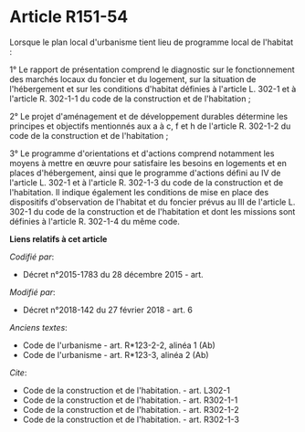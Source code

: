 # Article R151-54

Lorsque le plan local d'urbanisme tient lieu de programme local de l'habitat :

1° Le rapport de présentation comprend le diagnostic sur le fonctionnement des marchés locaux du foncier et du logement, sur
la situation de l'hébergement et sur les conditions d'habitat définies à l'article L. 302-1 et à l'article R. 302-1-1 du code
de la construction et de l'habitation ;

2° Le projet d'aménagement et de développement durables détermine les principes et objectifs mentionnés aux a à c, f et h de
l'article R. 302-1-2 du code de la construction et de l'habitation  ;

3° Le programme d'orientations et d'actions comprend notamment les moyens à mettre en œuvre pour satisfaire les besoins en
logements et en places d'hébergement, ainsi que le programme d'actions défini au IV de l'article L. 302-1 et à l'article R.
302-1-3 du code de la construction et de l'habitation. Il indique également les conditions de mise en place des dispositifs
d'observation de l'habitat et du foncier prévus au  III de l'article L. 302-1 du code de la construction et de l'habitation
et dont les missions sont définies à l'article R. 302-1-4 du même code.

**Liens relatifs à cet article**

_Codifié par_:

  - Décret n°2015-1783 du 28 décembre 2015 - art.

_Modifié par_:

  - Décret n°2018-142 du 27 février 2018 - art. 6

_Anciens textes_:

  - Code de l'urbanisme - art. R*123-2-2, alinéa 1 (Ab)
  - Code de l'urbanisme - art. R*123-3, alinéa 2 (Ab)

_Cite_:

  - Code de la construction et de l'habitation. - art. L302-1
  - Code de la construction et de l'habitation. - art. R302-1-1
  - Code de la construction et de l'habitation. - art. R302-1-2
  - Code de la construction et de l'habitation. - art. R302-1-3
